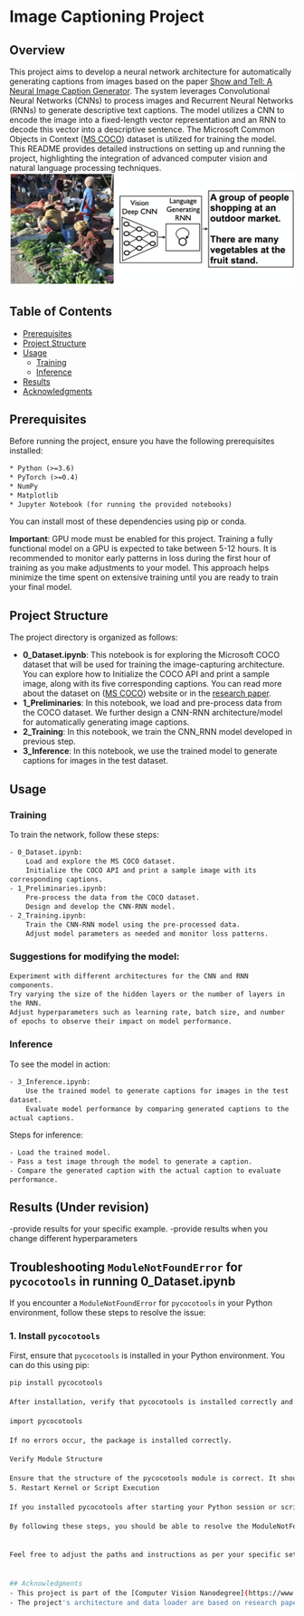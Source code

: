# Image Captioning Project

## Overview
This project aims to develop a neural network architecture for automatically generating captions from images based on the paper [Show and Tell: A Neural Image Caption Generator](https://arxiv.org/pdf/1411.4555.pdf). The system leverages Convolutional Neural Networks (CNNs) to process images and Recurrent Neural Networks (RNNs) to generate descriptive text captions. The model utilizes a CNN to encode the image into a fixed-length vector representation and an RNN to decode this vector into a descriptive sentence. The Microsoft Common Objects in Context ([MS COCO](http://cocodataset.org/#home)) dataset is utilized for training the model. This README provides detailed instructions on setting up and running the project, highlighting the integration of advanced computer vision and natural language processing techniques.
![Neural Image Caption, or NIC model](https://github.com/hhosseinian/ImageCaptioning/blob/main/Images/Image_Captioning_Arch.png)

## Table of Contents
- [Prerequisites](#prerequisites)
- [Project Structure](#project-structure)
- [Usage](#usage)
  - [Training](#training)
  - [Inference](#inference)
- [Results](#results)
- [Acknowledgments](#acknowledgments)

## Prerequisites
Before running the project, ensure you have the following prerequisites installed:

    * Python (>=3.6)
    * PyTorch (>=0.4)
    * NumPy
    * Matplotlib
    * Jupyter Notebook (for running the provided notebooks)

You can install most of these dependencies using pip or conda.

**Important**: GPU mode must be enabled for this project. Training a fully functional model on a GPU is expected to take between 5-12 hours. It is recommended to monitor early patterns in loss during the first hour of training as you make adjustments to your model. This approach helps minimize the time spent on extensive training until you are ready to train your final model.


## Project Structure
The project directory is organized as follows:
- **0_Dataset.ipynb**: This notebook is for exploring the Microsoft COCO dataset that will be used for training the image-capturing architecture. You can explore how to Initialize the COCO API and print a sample image, along with its five corresponding captions. You can read more about the dataset on ([MS COCO](http://cocodataset.org/#home)) website or in the [research paper](https://arxiv.org/pdf/1405.0312).
- **1_Preliminaries**: In this notebook, we load and pre-process data from the COCO dataset. We further design a CNN-RNN architecture/model for automatically generating image captions. 
- **2_Training**: In this notebook, we train the CNN_RNN model developed in previous step. 
- **3_Inference**: In this notebook, we use the trained model to generate captions for images in the test dataset.

## Usage
### Training

To train the network, follow these steps:

    - 0_Dataset.ipynb:
        Load and explore the MS COCO dataset.
        Initialize the COCO API and print a sample image with its corresponding captions.
    - 1_Preliminaries.ipynb:
        Pre-process the data from the COCO dataset.
        Design and develop the CNN-RNN model.
    - 2_Training.ipynb:
        Train the CNN-RNN model using the pre-processed data.
        Adjust model parameters as needed and monitor loss patterns.

### Suggestions for modifying the model:

    Experiment with different architectures for the CNN and RNN components.
    Try varying the size of the hidden layers or the number of layers in the RNN.
    Adjust hyperparameters such as learning rate, batch size, and number of epochs to observe their impact on model performance.

### Inference

To see the model in action:

    - 3_Inference.ipynb:
        Use the trained model to generate captions for images in the test dataset.
        Evaluate model performance by comparing generated captions to the actual captions.

Steps for inference:

    - Load the trained model.
    - Pass a test image through the model to generate a caption.
    - Compare the generated caption with the actual caption to evaluate performance.



## Results (Under revision)
  -provide results for your specific example.
  -provide results when you change different hyperparameters


## Troubleshooting `ModuleNotFoundError` for `pycocotools` in running **0_Dataset.ipynb**

If you encounter a `ModuleNotFoundError` for `pycocotools` in your Python environment, follow these steps to resolve the issue:

### 1. Install `pycocotools`

First, ensure that `pycocotools` is installed in your Python environment. You can do this using pip:

```bash
pip install pycocotools

After installation, verify that pycocotools is installed correctly and can be imported without errors:

import pycocotools

If no errors occur, the package is installed correctly.

Verify Module Structure

Ensure that the structure of the pycocotools module is correct. It should have a coco.py file within a directory named pycocotools. The import statement from pycocotools.coco import COCO expects this structure to be present.
5. Restart Kernel or Script Execution

If you installed pycocotools after starting your Python session or script, restart the Python kernel or script execution to ensure that the changes take effect.

By following these steps, you should be able to resolve the ModuleNotFoundError for pycocotools and successfully use the package in your Python projects.


Feel free to adjust the paths and instructions as per your specific setup and requirements. This Markdown can be directly added to your GitHub README file to help others troubleshoot similar issues with `pycocotools`.


## Acknowledgments
- This project is part of the [Computer Vision Nanodegree](https://www.udacity.com/course/computer-vision-nanodegree--nd891) program from Udacity.
- The project's architecture and data loader are based on research papers and materials provided by Udacity.
